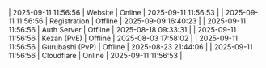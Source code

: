 | 2025-09-11 11:56:56 | Website | Online | 2025-09-11 11:56:53 |
| 2025-09-11 11:56:56 | Registration | Offline | 2025-09-09 16:40:23 |
| 2025-09-11 11:56:56 | Auth Server | Offline | 2025-08-18 09:33:31 |
| 2025-09-11 11:56:56 | Kezan (PvE) | Offline | 2025-08-03 17:58:02 |
| 2025-09-11 11:56:56 | Gurubashi (PvP) | Offline | 2025-08-23 21:44:06 |
| 2025-09-11 11:56:56 | Cloudflare | Online | 2025-09-11 11:56:53 |

